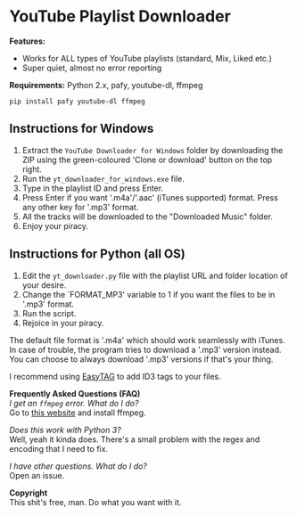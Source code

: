 YouTube Playlist Downloader
======

**Features:**
* Works for ALL types of YouTube playlists (standard, Mix, Liked etc.)
* Super quiet, almost no error reporting

**Requirements:** Python 2.x, pafy, youtube-dl, ffmpeg

```
pip install pafy youtube-dl ffmpeg
```

Instructions for Windows
------
1. Extract the `YouTube Downloader for Windows` folder by downloading the ZIP using the green-coloured 'Clone or download' button on the top right.
2. Run the `yt_downloader_for_windows.exe` file.
3. Type in the playlist ID and press Enter.
4. Press Enter if you want '.m4a'/'.aac' (iTunes supported) format. Press any other key for '.mp3' format.
5. All the tracks will be downloaded to the "Downloaded Music" folder.
6. Enjoy your piracy.

Instructions for Python (all OS)
------
1. Edit the `yt_downloader.py` file with the playlist URL and folder location of your desire.
2. Change the `FORMAT_MP3' variable to 1 if you want the files to be in '.mp3' format.
3. Run the script.
4. Rejoice in your piracy.

The default file format is '.m4a' which should work seamlessly with iTunes. In case of trouble, the program tries to download a '.mp3' version instead. You can choose to always download '.mp3' versions if that's your thing.

I recommend using [EasyTAG](https://wiki.gnome.org/Apps/EasyTAG) to add ID3 tags to your files.

**Frequently Asked Questions (FAQ)**  
*I get an `ffmpeg` error. What do I do?*  
Go to [this website](https://www.ffmpeg.org/download.html) and install ffmpeg.

*Does this work with Python 3?*  
Well, yeah it kinda does. There's a small problem with the regex and encoding that I need to fix.

*I have other questions. What do I do?*  
Open an issue.

**Copyright**  
This shit's free, man. Do what you want with it.
